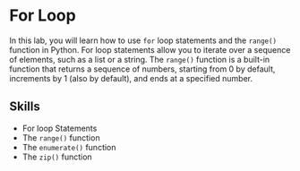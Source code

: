 # For Loop

In this lab, you will learn how to use `for` loop statements and the `range()` function in Python. For loop statements allow you to iterate over a sequence of elements, such as a list or a string. The `range()` function is a built-in function that returns a sequence of numbers, starting from 0 by default, increments by 1 (also by default), and ends at a specified number.

## Skills

- For loop Statements
- The `range()` function
- The `enumerate()` function
- The `zip()` function
